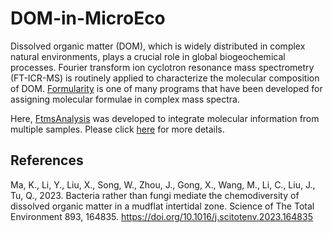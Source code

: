# DOM-in-MicroEco

Dissolved organic matter (DOM), which is widely distributed in complex natural environments, plays a crucial role in global biogeochemical processes. Fourier transform ion cyclotron resonance mass spectrometry (FT-ICR-MS) is routinely applied to characterize the molecular composition of DOM. [Formularity](https://pnnl-comp-mass-spec.github.io/Formularity/) is one of many programs that have been developed for assigning molecular formulae in complex mass spectra.

Here, [FtmsAnalysis](https://github.com/KaiMa-endeavour/DOM-in-MicroEco/releases/tag/FtmsAnalysis) was developed to integrate molecular information from multiple samples. Please click [here](https://github.com/KaiMa-endeavour/DOM-in-MicroEco/wiki) for more details.

## References

Ma, K., Li, Y., Liu, X., Song, W., Zhou, J., Gong, X., Wang, M., Li, C., Liu, J., Tu, Q., 2023. Bacteria rather than fungi mediate the chemodiversity of dissolved organic matter in a mudflat intertidal zone. Science of The Total Environment 893, 164835. https://doi.org/10.1016/j.scitotenv.2023.164835

